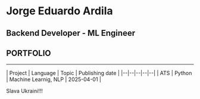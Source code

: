# Jorge Eduardo Ardila
## Backend Developer - ML Engineer
## PORTFOLIO
-----------------------------------------------------------------------------

| Project | Language | Topic | Publishing date |
|--|--|--|--|--|
| ATS | Python | Machine Learnig, NLP | 2025-04-01 |

Slava Ukraini!!!
